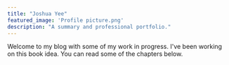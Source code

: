 ```yaml
---
title: "Joshua Yee"
featured_image: 'Profile picture.png'
description: "A summary and professional portfolio."
---
```

Welcome to my blog with some of my work in progress. I've been working on this book idea. You can read some of the chapters below.
